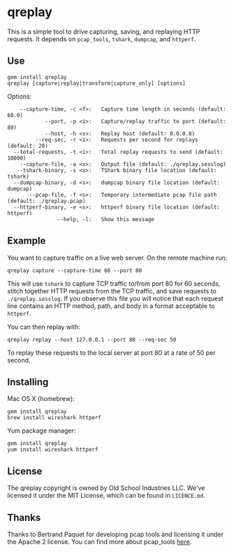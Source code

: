# qreplay

This is a simple tool to drive capturing, saving, and replaying HTTP requests. It depends on `pcap_tools`, `tshark`, `dumpcap`, and `httperf`.

## Use

```shell
gem install qreplay
qreplay [capture|replay|transform|capture_only] [options]
```

Options:
```
    --capture-time, -c <f>:   Capture time length in seconds (default: 60.0)
            --port, -p <i>:   Capture/replay traffic to port (default: 80)
            --host, -h <s>:   Replay host (default: 0.0.0.0)
         --req-sec, -r <i>:   Requests per second for replays (default: 20)
  --total-requests, -t <i>:   Total replay requests to send (default: 10000)
    --capture-file, -a <s>:   Output file (default: ./qreplay.sesslog)
   --tshark-binary, -s <s>:   TShark binary file location (default: tshark)
  --dumpcap-binary, -d <s>:   dumpcap binary file location (default: dumpcap)
       --pcap-file, -f <s>:   Temporary intermediate pcap file path (default: ./qreplay.pcap)
  --httperf-binary, -e <s>:   httperf binary file location (default: httperf)
                --help, -l:   Show this message
```

## Example

You want to capture traffic on a live web server. On the remote machine run:

```
qreplay capture --capture-time 60 --port 80
```

This will use `tshark` to capture TCP traffic to/from port 80 for 60 seconds, stitch together HTTP requests from the TCP traffic, and save requests to `./qreplay.sesslog`. If you observe this file you will notice that each request line contains an HTTP method, path, and body in a format acceptable to `httperf`.

You can then replay with:

```
qreplay replay --host 127.0.0.1 --port 80 --req-sec 50
```

To replay these requests to the local server at port 80 at a rate of 50 per second.

## Installing

Mac OS X (homebrew):
```
gem install qreplay
brew install wireshark httperf
```

Yum package manager:
```
gem install qreplay
yum install wireshark httperf
```

## License

The qreplay copyright is owned by Old School Industries LLC. We've licensed it under the MIT License, which can be found in `LICENCE.md`.

## Thanks

Thanks to Bertrand Paquet for developing pcap tools and licensing it under the Apache 2 license. You can find more about pcap_tools [here](https://github.com/bpaquet/pcap_tools).

